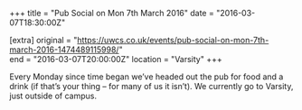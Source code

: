 +++
title = "Pub Social on Mon 7th March 2016"
date = "2016-03-07T18:30:00Z"

[extra]
original = "https://uwcs.co.uk/events/pub-social-on-mon-7th-march-2016-1474489115998/"    
end = "2016-03-07T20:00:00Z"
location = "Varsity"
+++

Every Monday since time began we’ve headed out the pub for food and a drink (if that’s your thing – for many of us it isn’t). We currently go to Varsity, just outside of campus.

